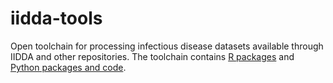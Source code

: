 # iidda-tools

Open toolchain for processing infectious disease datasets available through IIDDA and other repositories. The toolchain contains [R packages](R/README.md) and [Python packages and code](python/README.md).
